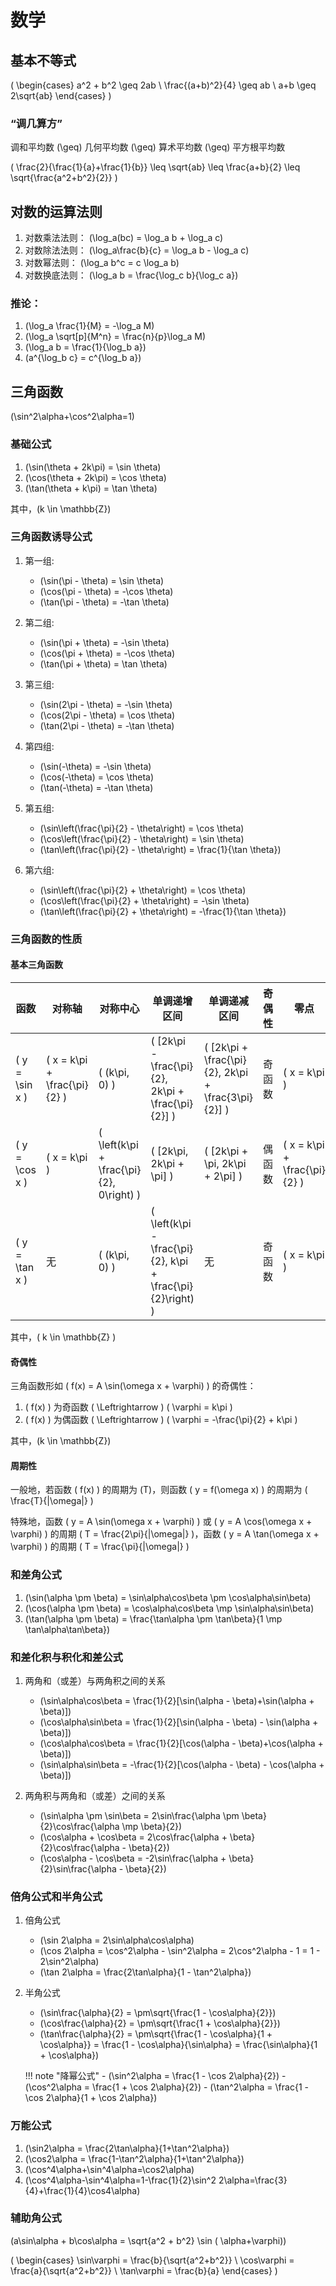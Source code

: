# 数学

## 基本不等式

\(
\begin{cases}
a^2 + b^2 \geq 2ab \\
\frac{(a+b)^2}{4} \geq ab \\
a+b \geq 2\sqrt{ab}
\end{cases}
\)

### “调几算方”

调和平均数 \(\geq\) 几何平均数 \(\geq\) 算术平均数 \(\geq\) 平方根平均数

\( \frac{2}{\frac{1}{a}+\frac{1}{b}} \leq \sqrt{ab} \leq \frac{a+b}{2} \leq \sqrt{\frac{a^2+b^2}{2}} \)

## 对数的运算法则

1. 对数乘法法则： \(\log_a(bc) = \log_a b + \log_a c\)
2. 对数除法法则： \(\log_a\frac{b}{c} = \log_a b - \log_a c\)
3. 对数幂法则：   \(\log_a b^c = c \log_a b\)
4. 对数换底法则： \(\log_a b = \frac{\log_c b}{\log_c a}\)

### 推论：

1. \(\log_a \frac{1}{M} = -\log_a M\)
2. \(\log_a \sqrt[p]{M^n} = \frac{n}{p}\log_a M\)
3. \(\log_a b = \frac{1}{\log_b a}\)
4. \(a^{\log_b c} = c^{\log_b a}\)

## 三角函数

\(\sin^2\alpha+\cos^2\alpha=1\)

### 基础公式

1. \(\sin(\theta + 2k\pi) = \sin \theta\)
2. \(\cos(\theta + 2k\pi) = \cos \theta\)
3. \(\tan(\theta + k\pi) = \tan \theta\)

其中，\(k \in \mathbb{Z}\)

### 三角函数诱导公式

1. 第一组:
    - \(\sin(\pi - \theta) = \sin \theta\)
    - \(\cos(\pi - \theta) = -\cos \theta\)
    - \(\tan(\pi - \theta) = -\tan \theta\)

2. 第二组:
    - \(\sin(\pi + \theta) = -\sin \theta\)
    - \(\cos(\pi + \theta) = -\cos \theta\)
    - \(\tan(\pi + \theta) = \tan \theta\)

3. 第三组:
    - \(\sin(2\pi - \theta) = -\sin \theta\)
    - \(\cos(2\pi - \theta) = \cos \theta\)
    - \(\tan(2\pi - \theta) = -\tan \theta\)

4. 第四组:
    - \(\sin(-\theta) = -\sin \theta\)
    - \(\cos(-\theta) = \cos \theta\)
    - \(\tan(-\theta) = -\tan \theta\)

5. 第五组:
    - \(\sin\left(\frac{\pi}{2} - \theta\right) = \cos \theta\)
    - \(\cos\left(\frac{\pi}{2} - \theta\right) = \sin \theta\)
    - \(\tan\left(\frac{\pi}{2} - \theta\right) = \frac{1}{\tan \theta}\)

6. 第六组:
    - \(\sin\left(\frac{\pi}{2} + \theta\right) = \cos \theta\)
    - \(\cos\left(\frac{\pi}{2} + \theta\right) = -\sin \theta\)
    - \(\tan\left(\frac{\pi}{2} + \theta\right) = -\frac{1}{\tan \theta}\)


### 三角函数的性质

#### 基本三角函数

| 函数 | 对称轴 | 对称中心 | 单调递增区间 | 单调递减区间 | 奇偶性 | 零点 |
| --- | --- | --- | --- | --- | --- | --- |
| \( y = \sin x \) | \( x = k\pi + \frac{\pi}{2} \) | \( (k\pi, 0) \) | \( [2k\pi - \frac{\pi}{2}, 2k\pi + \frac{\pi}{2}] \) | \( [2k\pi + \frac{\pi}{2}, 2k\pi + \frac{3\pi}{2}] \) | 奇函数 | \( x = k\pi \) |
| \( y = \cos x \) | \( x = k\pi \) | \( \left(k\pi + \frac{\pi}{2}, 0\right) \) | \( [2k\pi, 2k\pi + \pi] \) | \( [2k\pi + \pi, 2k\pi + 2\pi] \) | 偶函数 | \( x = k\pi + \frac{\pi}{2} \) |
| \( y = \tan x \) | 无 | \( (k\pi, 0) \) | \( \left(k\pi - \frac{\pi}{2}, k\pi + \frac{\pi}{2}\right) \) | 无 | 奇函数 | \( x = k\pi \) |

其中，\( k \in \mathbb{Z} \)

#### 奇偶性

三角函数形如 \( f(x) = A \sin(\omega x + \varphi) \) 的奇偶性：

1. \( f(x) \) 为奇函数 \( \Leftrightarrow \) \( \varphi = k\pi \)
2. \( f(x) \) 为偶函数 \( \Leftrightarrow \) \( \varphi = -\frac{\pi}{2} + k\pi \)

其中，\(k \in \mathbb{Z}\)

#### 周期性

一般地，若函数  \( f(x) \) 的周期为 \(T\)，则函数 \( y = f(\omega x) \) 的周期为 \( \frac{T}{|\omega|} \)

特殊地，函数 \( y = A \sin(\omega x + \varphi) \) 或 \( y = A \cos(\omega x + \varphi) \) 的周期 \( T = \frac{2\pi}{|\omega|} \)，函数 \( y = A \tan(\omega x + \varphi) \) 的周期 \( T = \frac{\pi}{|\omega|} \)

### 和差角公式

1. \(\sin(\alpha \pm \beta) = \sin\alpha\cos\beta \pm \cos\alpha\sin\beta\)
2. \(\cos(\alpha \pm \beta) = \cos\alpha\cos\beta \mp \sin\alpha\sin\beta\)
3. \(\tan(\alpha \pm \beta) = \frac{\tan\alpha \pm \tan\beta}{1 \mp \tan\alpha\tan\beta}\)

### 和差化积与积化和差公式 

1. 两角和（或差）与两角积之间的关系
    - \(\sin\alpha\cos\beta = \frac{1}{2}[\sin(\alpha - \beta)+\sin(\alpha + \beta)]\)
    - \(\cos\alpha\sin\beta = \frac{1}{2}[\sin(\alpha - \beta) - \sin(\alpha + \beta)]\)
    - \(\cos\alpha\cos\beta = \frac{1}{2}[\cos(\alpha - \beta)+\cos(\alpha + \beta)]\)
    - \(\sin\alpha\sin\beta = -\frac{1}{2}[\cos(\alpha - \beta) - \cos(\alpha + \beta)]\)

2. 两角积与两角和（或差）之间的关系
    - \(\sin\alpha \pm \sin\beta = 2\sin\frac{\alpha \pm \beta}{2}\cos\frac{\alpha \mp \beta}{2}\)
    - \(\cos\alpha + \cos\beta = 2\cos\frac{\alpha + \beta}{2}\cos\frac{\alpha - \beta}{2}\)
    - \(\cos\alpha - \cos\beta = -2\sin\frac{\alpha + \beta}{2}\sin\frac{\alpha - \beta}{2}\)

### 倍角公式和半角公式
1. 倍角公式
    - \(\sin 2\alpha = 2\sin\alpha\cos\alpha\)
    - \(\cos 2\alpha = \cos^2\alpha - \sin^2\alpha = 2\cos^2\alpha - 1 = 1 - 2\sin^2\alpha\)
    - \(\tan 2\alpha = \frac{2\tan\alpha}{1 - \tan^2\alpha}\)

2. 半角公式
    - \(\sin\frac{\alpha}{2} = \pm\sqrt{\frac{1 - \cos\alpha}{2}}\)
    - \(\cos\frac{\alpha}{2} = \pm\sqrt{\frac{1 + \cos\alpha}{2}}\)
    - \(\tan\frac{\alpha}{2} = \pm\sqrt{\frac{1 - \cos\alpha}{1 + \cos\alpha}} = \frac{1 - \cos\alpha}{\sin\alpha} = \frac{\sin\alpha}{1 + \cos\alpha}\)

    !!! note "降幂公式"
        - \(\sin^2\alpha = \frac{1 - \cos 2\alpha}{2}\)
        - \(\cos^2\alpha = \frac{1 + \cos 2\alpha}{2}\)
        - \(\tan^2\alpha = \frac{1 - \cos 2\alpha}{1 + \cos 2\alpha}\)

### 万能公式

1. \(\sin2\alpha = \frac{2\tan\alpha}{1+\tan^2\alpha}\)
2. \(\cos2\alpha = \frac{1-\tan^2\alpha}{1+\tan^2\alpha}\)
3. \(\cos^4\alpha+\sin^4\alpha=\cos2\alpha\)
4. \(\cos^4\alpha-\sin^4\alpha=1-\frac{1}{2}\sin^2 2\alpha=\frac{3}{4}+\frac{1}{4}\cos4\alpha\)

### 辅助角公式

\(a\sin\alpha + b\cos\alpha = \sqrt{a^2 + b^2} \sin ( \alpha+\varphi)\)

\(
\begin{cases}
\sin\varphi = \frac{b}{\sqrt{a^2+b^2}} \\
\cos\varphi = \frac{a}{\sqrt{a^2+b^2}} \\
\tan\varphi = \frac{b}{a}
\end{cases}
\)